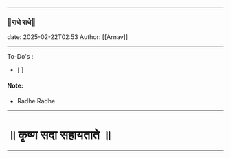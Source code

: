 
---
### 🦚राधे राधे🪈
date: 2025-02-22T02:53
Author: [[Arnav]]

---
To-Do's :
- [ ]

#### Note: 
- Radhe Radhe


---
# ॥ कृष्ण सदा सहायताते ॥

---
